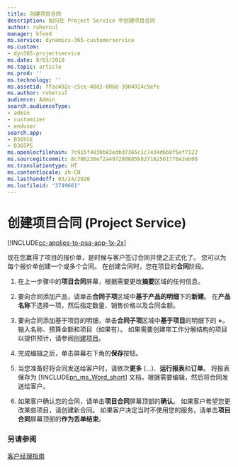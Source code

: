 ```yaml
---
title: 创建项目合同
description: 如何在 Project Service 中创建项目合同
author: ruhercul
manager: kfend
ms.service: dynamics-365-customerservice
ms.custom:
- dyn365-projectservice
ms.date: 8/03/2018
ms.topic: article
ms.prod: ''
ms.technology: ''
ms.assetid: ffac492c-c5ce-40d2-8068-3904914c9efe
ms.author: ruhercul
audience: Admin
search.audienceType:
- admin
- customizer
- enduser
search.app:
- D365CE
- D365PS
ms.openlocfilehash: 7c915f4830b82edbd7365c1c7434d6b8f5ef7122
ms.sourcegitcommit: 8c786230ef2a497280885b827162561776e2eb00
ms.translationtype: HT
ms.contentlocale: zh-CN
ms.lasthandoff: 03/24/2020
ms.locfileid: "3749661"
---
```

# <a name="create-a-project-contract-project-service"></a>创建项目合同 (Project Service)

[!INCLUDE[cc-applies-to-psa-app-1x-2x](../includes/cc-applies-to-psa-app-1x-2x.md)]

现在您赢得了项目的报价单，是时候与客户签订合同并使之正式化了。 您可以为每个报价单创建一个或多个合同。 在创建合同时，您在项目的**合同**阶段。  
  
1. 在上一步骤中的**项目合同**屏幕，根据需要更改**摘要**区域的任何信息。  
  
2. 要向合同添加产品，请单击**合同子项**区域中**基于产品的明细**下的**新建**。 在**产品名称**下选择一项，然后指定数量、销售价格以及合同金额。  
  
3. 要向合同添加基于项目的明细，单击**合同子项**区域中**基于项目**的明细下的 **+**。 输入名称、预算金额和项目（如果有）。 如果需要创建带工作分解结构的项目以提供预计，请参阅[创建项目](../project-service/create-project.md)。  
  
4. 完成编辑之后，单击屏幕右下角的**保存**按钮。  
  
5. 当您准备好将合同发送给客户时，请依次**更多** (…)、**运行报表**和**订单**。 将报表保存为 [!INCLUDE[pn_ms_Word_short](../includes/pn-ms-word-short.md)] 文档，根据需要编辑，然后将合同发送给客户。  
  
6. 如果客户确认您的合同，请单击**项目合同**屏幕顶部的**确认**。 如果客户希望您更改某些项目，请创建新合同。 如果客户决定当时不使用您的服务，请单击**项目合同**屏幕顶部的**作为丢单结束**。  
  
### <a name="see-also"></a>另请参阅  
 [客户经理指南](../project-service/account-manager-guide.md)
